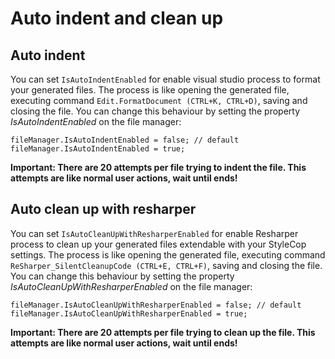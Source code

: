 # Auto indent and clean up

## Auto indent

You can set `IsAutoIndentEnabled` for enable visual studio process to format your generated files. The process is like opening the generated file, executing command `Edit.FormatDocument (CTRL+K, CTRL+D)`, saving and closing the file. You can change this behaviour by setting the property *IsAutoIndentEnabled* on the file manager:

```
fileManager.IsAutoIndentEnabled = false; // default 
fileManager.IsAutoIndentEnabled = true;
```

**Important: There are 20 attempts per file trying to indent the file. This attempts are like normal user actions, wait until ends!**

##  Auto clean up with resharper

You can set `IsAutoCleanUpWithResharperEnabled` for enable Resharper process to clean up your generated files extendable with your StyleCop settings. The process is like opening the generated file, executing command `ReSharper_SilentCleanupCode (CTRL+E, CTRL+F)`, saving and closing the file. You can change this behaviour by setting the property *IsAutoCleanUpWithResharperEnabled* on the file manager:

```
fileManager.IsAutoCleanUpWithResharperEnabled = false; // default 
fileManager.IsAutoCleanUpWithResharperEnabled = true;
```

**Important: There are 20 attempts per file trying to clean up the file. This attempts are like normal user actions, wait until ends!**

